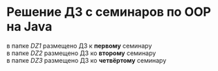 # Решение ДЗ с семинаров по OOP на Java  
в папке *DZ1* размещено ДЗ к **первому** семинару  
в папке *DZ2* размещено ДЗ ко **второму** семинару  
в папке *DZ3* размещено ДЗ ко **четвёртому** семинару  

